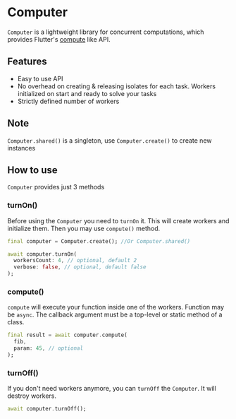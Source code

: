 # Computer

`Computer` is a lightweight library for concurrent computations, which provides Flutter's [compute](https://api.flutter.dev/flutter/foundation/compute.html) like API.

## Features

- Easy to use API
- No overhead on creating & releasing isolates for each task. Workers initialized on start and ready to solve your tasks
- Strictly defined number of workers

## Note

`Computer.shared()` is a singleton, use `Computer.create()` to create new instances

## How to use

`Computer` provides just 3 methods

### turnOn()

Before using the `Computer` you need to `turnOn` it. This will create workers and initialize them. Then you may use `compute()` method.

```dart
final computer = Computer.create(); //Or Computer.shared()

await computer.turnOn(
  workersCount: 4, // optional, default 2
  verbose: false, // optional, default false
);
```

### compute()

`compute` will execute your function inside one of the workers. Function may be `async`. The callback argument must be a top-level or static method of a class.

```dart
final result = await computer.compute(
  fib,
  param: 45, // optional
);
```

### turnOff()

If you don't need workers anymore, you can `turnOff` the `Computer`. It will destroy workers.

```dart
await computer.turnOff();
```
